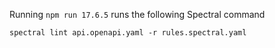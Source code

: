 Running `npm run 17.6.5` runs the following Spectral command

```
spectral lint api.openapi.yaml -r rules.spectral.yaml
```
